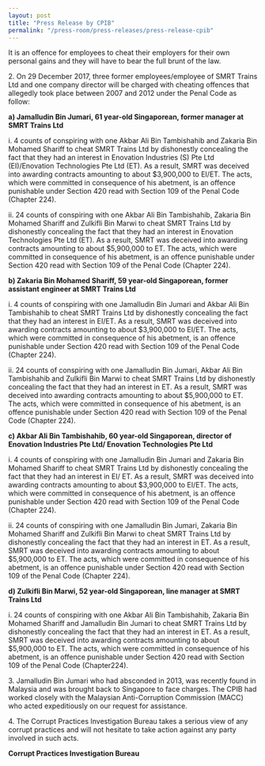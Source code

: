 ```yaml
---
layout: post
title: "Press Release by CPIB"
permalink: "/press-room/press-releases/press-release-cpib"
---
```

It is an offence for employees to cheat their employers for their own personal gains and they will have to bear the full brunt of the law.

2\.           On 29 December 2017, three former employees/employee of SMRT Trains Ltd and one company director will be charged with cheating offences that allegedly took place between 2007 and 2012 under the Penal Code as follow:

**a) Jamalludin Bin Jumari, 61 year-old Singaporean, former manager at SMRT Trains Ltd**

i. 4 counts of conspiring with one Akbar Ali Bin Tambishahib and Zakaria Bin Mohamed Shariff to cheat SMRT Trains Ltd by dishonestly concealing the fact that they had an interest in Enovation Industries (S) Pte Ltd (EI)/Enovation Technologies Pte Ltd (ET). As a result, SMRT was deceived into awarding contracts amounting to about $3,900,000 to EI/ET. The acts, which were committed in consequence of his abetment, is an offence punishable under Section 420 read with Section 109 of the Penal Code (Chapter 224).
 
ii. 24 counts of conspiring with one Akbar Ali Bin Tambishahib, Zakaria Bin Mohamed Shariff and Zulkifli Bin Marwi to cheat SMRT Trains Ltd by dishonestly concealing the fact that they had an interest in Enovation Technologies Pte Ltd (ET). As a result, SMRT was deceived into awarding contracts amounting to about $5,900,000 to ET. The acts, which were committed in consequence of his abetment, is an offence punishable under Section 420 read with Section 109 of the Penal Code (Chapter 224).

**b) Zakaria Bin Mohamed Shariff, 59 year-old Singaporean, former assistant engineer at SMRT Trains Ltd**

i. 4 counts of conspiring with one Jamalludin Bin Jumari and Akbar Ali Bin Tambishahib to cheat SMRT Trains Ltd by dishonestly concealing the fact that they had an interest in EI/ET. As a result, SMRT was deceived into awarding contracts amounting to about $3,900,000 to EI/ET. The acts, which were committed in consequence of his abetment, is an offence punishable under Section 420 read with Section 109 of the Penal Code (Chapter 224).
 
ii. 24 counts of conspiring with one Jamalludin Bin Jumari, Akbar Ali Bin Tambishahib and Zulkifli Bin Marwi to cheat SMRT Trains Ltd by dishonestly concealing the fact that they had an interest in ET. As a result, SMRT was deceived into awarding contracts amounting to about $5,900,000 to ET. The acts, which were committed in consequence of his abetment, is an offence punishable under Section 420 read with Section 109 of the Penal Code (Chapter 224).

**c) Akbar Ali Bin Tambishahib, 60 year-old Singaporean, director of Enovation Industries Pte Ltd/ Enovation Technologies Pte Ltd**

i. 4 counts of conspiring with one Jamalludin Bin Jumari and Zakaria Bin Mohamed Shariff to cheat SMRT Trains Ltd by dishonestly concealing the fact that they had an interest in EI/ ET. As a result, SMRT was deceived into awarding contracts amounting to about $3,900,000 to EI/ET. The acts, which were committed in consequence of his abetment, is an offence punishable under Section 420 read with Section 109 of the Penal Code (Chapter 224).
 
ii. 24 counts of conspiring with one Jamalludin Bin Jumari, Zakaria Bin Mohamed Shariff and Zulkifli Bin Marwi to cheat SMRT Trains Ltd by dishonestly concealing the fact that they had an interest in ET. As a result, SMRT was deceived into awarding contracts amounting to about $5,900,000 to ET. The acts, which were committed in consequence of his abetment, is an offence punishable under Section 420 read with Section 109 of the Penal Code (Chapter 224).

**d) Zulkifli Bin Marwi, 52 year-old Singaporean, line manager at SMRT Trains Ltd**

i. 24 counts of conspiring with one Akbar Ali Bin Tambishahib, Zakaria Bin Mohamed Shariff and Jamalludin Bin Jumari to cheat SMRT Trains Ltd by dishonestly concealing the fact that they had an interest in ET. As a result, SMRT was deceived into awarding contracts amounting to about $5,900,000 to ET. The acts, which were committed in consequence of his abetment, is an offence punishable under Section 420 read with Section 109 of the Penal Code (Chapter224).

3\.           Jamalludin Bin Jumari who had absconded in 2013, was recently found in Malaysia and was brought back to Singapore to face charges. The CPIB had worked closely with the Malaysian Anti-Corruption Commission (MACC) who acted expeditiously on our request for assistance.

4\.            The Corrupt Practices Investigation Bureau takes a serious view of any corrupt practices and will not hesitate to take action against any party involved in such acts.

**Corrupt Practices Investigation Bureau**
